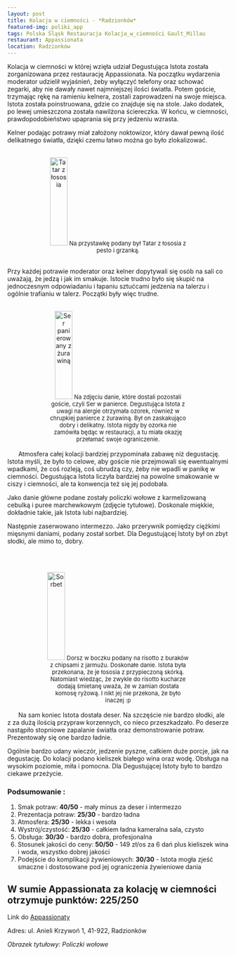 ```yaml
---
layout: post
title: Kolacja w ciemności - *Radzionków*
featured-img: poliki_app
tags: Polska Śląsk Restauracja Kolacja_w_ciemności Gault_Millau
restaurant: Appassionata
location: Radzionków
---
```

Kolacja w ciemności w której wzięła udział Degustująca Istota została zorganizowana przez restaurację Appassionata.
Na początku wydarzenia moderator udzielił wyjaśnień, żeby wyłączyć telefony oraz schować zegarki,
aby nie dawały nawet najmniejszej ilości światła.
 Potem goście, trzymając rękę na ramieniu kelnera, zostali zaprowadzeni na swoje miejsca.
Istota została poinstruowana, gdzie co znajduje się na stole.
Jako dodatek, po lewej umieszczona została nawilżona ściereczka. W końcu, w ciemności, prawdopodobieństwo upaprania się przy jedzeniu wzrasta.

Kelner podając potrawy miał założony noktowizor, który dawał pewną ilość delikatnego światła, dzięki czemu łatwo można go było zlokalizować.
<br />&ensp;&ensp;&ensp;

<center><div style="width:65%">
   <img src="{{site.url}}/assets/img/posts/tatar_losos.jpg" alt="Tatar z łososia" height="200px" width="40px" />

   <font size="2">
       Na przystawkę podany był Tatar z łososia z pesto i grzanką.
   </font>
</div></center>
<br />

Przy każdej potrawie moderator oraz kelner dopytywali się osób na sali co uważają, że jedzą i jak im smakuje.
 Istocie trudno było się skupić na jednoczesnym odpowiadaniu i łapaniu sztućcami jedzenia na talerzu
  i ogólnie trafianiu w talerz. Początki były więc trudne.
<br />&ensp;&ensp;&ensp;
<center><div style="width:65%">
   <img src="{{site.url}}/assets/img/posts/ser_z_zurawina.jpg" alt="Ser panierowany z żurawiną" height="200px" width="40px" />

   <font size="2">
Na zdjęciu danie, które dostali pozostali goście, czyli Ser w panierce.
 Degustująca Istota z uwagi na alergie otrzymała ozorek, również w chrupkiej panierce z żurawiną.
  Był on zaskakująco dobry i delikatny. Istota nigdy by ozorka nie zamówiła będąc w restauracji,
  a tu miała okazję przełamać swoje ograniczenie.
   </font>
</div></center>
<br />&ensp;&ensp;&ensp;
Atmosfera całej kolacji bardziej przypominała zabawę niż degustację.
Istota myśli, że było to celowe, aby goście nie przejmowali się ewentualnymi wpadkami,
 że coś rozleją, coś ubrudzą czy, żeby nie wpadli w panikę w ciemności.
 Degustująca Istota liczyła bardziej na powolne smakowanie w ciszy i ciemności, ale ta konwencja też się jej podobała.

Jako danie główne podane zostały policzki wołowe z karmelizowaną cebulką i puree marchewkowym (zdjęcie tytułowe).
 Doskonale miękkie, dokładnie takie, jak Istota lubi najbardziej.

Następnie zaserwowano intermezzo. Jako przerywnik pomiędzy ciężkimi mięsnymi daniami,
 podany został sorbet. Dla Degustującej Istoty był on zbyt słodki, ale mimo to, dobry.

<br />&ensp;&ensp;&ensp;
<center><div style="width:65%">
   <img src="{{site.url}}/assets/img/posts/dorsz_z_boczkiem.jpg" alt="Sorbet" height="200px" width="40px" />

   <font size="2">
    Dorsz w boczku podany na risotto z buraków z chipsami z jarmużu.
Doskonałe danie. Istota była przekonana, że je łososia z przypieczoną skórką.
Natomiast wiedząc, że zwykle do risotto kucharze dodają śmietanę uważa, że w zamian dostała komosę ryżową.
 I nikt jej nie przekona, że było inaczej :p
   </font>
</div></center>
<br />&ensp;&ensp;&ensp;
Na sam koniec Istota dostała deser. Na szczęście nie bardzo słodki,
ale z za dużą ilością przypraw korzennych, co nieco przeszkadzało.
Po deserze nastąpiło stopniowe zapalanie światła oraz demonstrowanie potraw. Prezentowały się one bardzo ładnie.

Ogólnie bardzo udany wieczór, jedzenie pyszne, całkiem duże porcje, jak na degustację.
 Do kolacji podano kieliszek białego wina oraz wodę. Obsługa na wysokim poziomie, miła i pomocna.
 Dla Degustującej Istoty było to bardzo ciekawe przeżycie.


### Podsumowanie :
1. Smak potraw: **40/50** - mały minus za deser i intermezzo
2. Prezentacja potraw: **25/30** - bardzo ładna
3. Atmosfera: **25/30** - lekka i wesoła
4. Wystrój/czystość: **25/30** - całkiem ładna kameralna sala, czysto
5. Obsługa: **30/30** - bardzo dobra, profesjonalna
6. Stosunek jakości do ceny: **50/50** - 149 zł/os za 6 dań plus kieliszek wina i woda, wszystko dobrej jakości
7. Podejście do komplikacji żywieniowych: **30/30** - Istota mogła zjeść smaczne i dostosowane pod jej ograniczenia żywieniowe dania

## W sumie Appassionata za kolację w ciemności otrzymuje punktów: **225/250**
Link do [Appassionaty]

Adres:
ul. Anieli Krzywoń 1,
41-922, Radzionków

_Obrazek tytułowy: Policzki wołowe_

[Appassionaty]: https://appassionata.com.pl/
